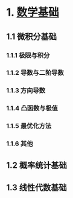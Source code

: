 # 1. [数学基础](数学基础.md)

## 1.1 微积分基础

### 1.1.1 极限与积分

### 1.1.2 导数与二阶导数

### 1.1.3 方向导数

### 1.1.4 凸函数与极值

### 1.1.5 最优化方法

### 1.1.6 其他

## 1.2 概率统计基础

## 1.3 线性代数基础